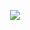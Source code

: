 <p align="center">
<a href="https://malgenrepie.onrender.com/"><img src="https://raw.githubusercontent.com/Zese07/mmg/main/img/banner.png"></img></a>
</p>
